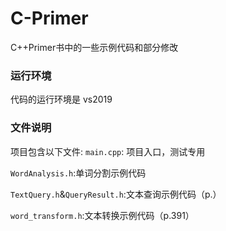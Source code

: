 # C-Primer

C++Primer书中的一些示例代码和部分修改

### 运行环境

代码的运行环境是 vs2019

### 文件说明

项目包含以下文件:
`main.cpp`: 项目入口，测试专用

`WordAnalysis.h`:单词分割示例代码

`TextQuery.h`&`QueryResult.h`:文本查询示例代码（p.）

`word_transform.h`:文本转换示例代码（p.391）
